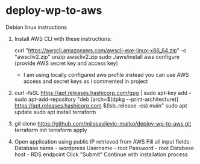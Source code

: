 # deploy-wp-to-aws
Debian linux instructions

1. Install AWS CLI with these instructions:

    curl "https://awscli.amazonaws.com/awscli-exe-linux-x86_64.zip" -o "awscliv2.zip"
    unzip awscliv2.zip
    sudo ./aws/install
    aws configure (provide AWS secret key and access key)
    * I am using locally configured aws profile instead you can use AWS access and secret keys as i commented in project

2.  curl -fsSL https://apt.releases.hashicorp.com/gpg | sudo apt-key add -
    sudo apt-add-repository "deb [arch=$(dpkg --print-architecture)] https://apt.releases.hashicorp.com $(lsb_release -cs) main"
    sudo apt update
    sudo apt install terraform

3. git clone https://github.com/milosavljevic-marko/deploy-wp-to-aws.git
   terraform init
   terraform apply 

4. Open application using public IP retrieved from AWS
   Fill all input fields:
        Database name - wordpress
        Username      - root
        Password      - root
        Database host - RDS endpoint 
        Click "Submit"
        Continue with installation process

